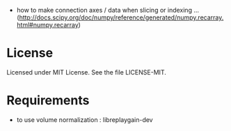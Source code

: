 - how to make connection axes / data when slicing or indexing ... (http://docs.scipy.org/doc/numpy/reference/generated/numpy.recarray.html#numpy.recarray)

License
========

Licensed under MIT License. See the file LICENSE-MIT.


Requirements
=============

- to use volume normalization : libreplaygain-dev
